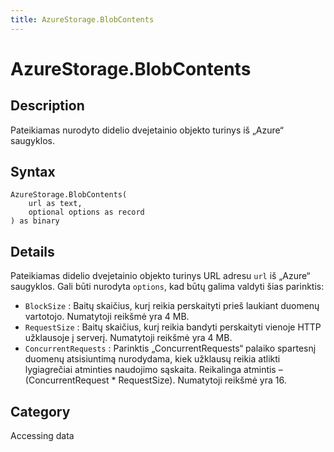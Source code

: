 ```yaml
---
title: AzureStorage.BlobContents
---
```


# AzureStorage.BlobContents


## Description

Pateikiamas nurodyto didelio dvejetainio objekto turinys iš „Azure“ saugyklos.


## Syntax

```powerquery
AzureStorage.BlobContents(
    url as text,
    optional options as record
) as binary
```


## Details

Pateikiamas didelio dvejetainio objekto turinys URL adresu <code>url</code> iš „Azure“ saugyklos. Gali būti nurodyta <code>options</code>, kad būtų galima valdyti šias parinktis:    <ul><li><code>BlockSize</code> : Baitų skaičius, kurį reikia perskaityti prieš laukiant duomenų vartotojo. Numatytoji reikšmė yra 4 MB.</li><li><code>RequestSize</code> : Baitų skaičius, kurį reikia bandyti perskaityti vienoje HTTP užklausoje į serverį. Numatytoji reikšmė yra 4 MB.</li><li><code>ConcurrentRequests</code> : Parinktis „ConcurrentRequests“ palaiko spartesnį duomenų atsisiuntimą nurodydama, kiek užklausų reikia atlikti lygiagrečiai atminties naudojimo sąskaita. Reikalinga atmintis – (ConcurrentRequest \* RequestSize). Numatytoji reikšmė yra 16.</li></ul>



## Category
Accessing data
